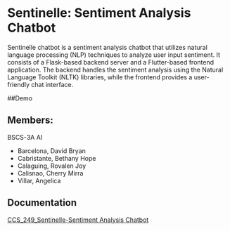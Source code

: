 # Sentinelle: Sentiment Analysis Chatbot

Sentinelle chatbot is a sentiment analysis chatbot that utilizes natural language processing (NLP) techniques to analyze user input sentiment. It consists of a Flask-based backend server and a Flutter-based frontend application. The backend handles the sentiment analysis using the Natural Language Toolkit (NLTK) libraries, while the frontend provides a user-friendly chat interface.

##Demo
 
## Members: 
BSCS-3A AI
  * Barcelona, David Bryan 
  * Cabristante, Bethany Hope
  * Calaguing, Rovalen Joy 
  * Calisnao, Cherry Mirra
  * Villar, Angelica
 
## Documentation 
[CCS_249_Sentinelle-Sentiment Analysis Chatbot](https://drive.google.com/file/d/1AI5aosN9WnoFr6wDu4rhuZXT3_GAU2P0/view?usp=sharing)
